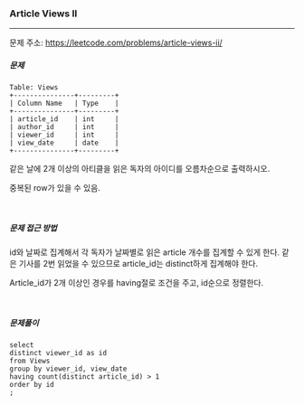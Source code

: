 ### Article Views II

------

문제 주소: https://leetcode.com/problems/article-views-ii/



##### 문제

```
Table: Views
+---------------+---------+
| Column Name   | Type    |
+---------------+---------+
| article_id    | int     |
| author_id     | int     |
| viewer_id     | int     |
| view_date     | date    |
+---------------+---------+
```

같은 날에 2개 이상의 아티클을 읽은 독자의 아이디를 오름차순으로 출력하시오.      

중복된 row가 있을 수 있음.    

​    

##### 문제 접근 방법

id와 날짜로 집계해서 각 독자가 날짜별로 읽은 article 개수를 집계할 수 있게 한다. 같은 기사를 2번 읽었을 수 있으므로 article_id는 distinct하게 집계해야 한다.    

Article_id가 2개 이상인 경우를 having절로 조건을 주고, id순으로 정렬한다.     

​     

##### 문제풀이

```
select
distinct viewer_id as id
from Views
group by viewer_id, view_date
having count(distinct article_id) > 1
order by id
;
```

​    
